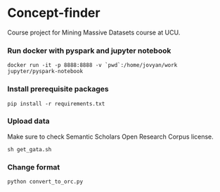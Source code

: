 # Concept-finder
Course project for Mining Massive Datasets course at UCU.

### Run docker with pyspark and jupyter notebook
```
docker run -it -p 8888:8888 -v `pwd`:/home/jovyan/work jupyter/pyspark-notebook
```
 
### Install prerequisite packages
```
pip install -r requirements.txt
```

### Upload data
Make sure to check Semantic Scholars Open Research Corpus license.
```
sh get_gata.sh
```

### Change format
```
python convert_to_orc.py
```
